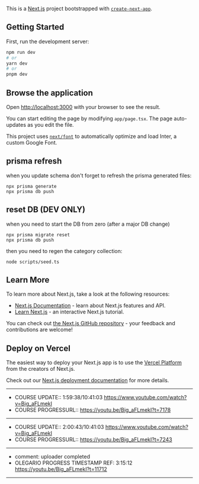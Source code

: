 This is a [Next.js](https://nextjs.org/) project bootstrapped with [`create-next-app`](https://github.com/vercel/next.js/tree/canary/packages/create-next-app).

## Getting Started

First, run the development server:

```bash
npm run dev
# or
yarn dev
# or
pnpm dev
```
## Browse the application

Open [http://localhost:3000](http://localhost:3000) with your browser to see the result.

You can start editing the page by modifying `app/page.tsx`. The page auto-updates as you edit the file.

This project uses [`next/font`](https://nextjs.org/docs/basic-features/font-optimization) to automatically optimize and load Inter, a custom Google Font.

## prisma refresh
when you update schema don't forget to refresh the prisma generated files:
```
npx prisma generate
npx prisma db push
```
## reset DB (DEV ONLY)
when you need to start the DB from zero (after a major DB change)
```
npx prisma migrate reset
npx prisma db push
```
then you need to regen the category collection:
```
node scripts/seed.ts
```
## Learn More

To learn more about Next.js, take a look at the following resources:

- [Next.js Documentation](https://nextjs.org/docs) - learn about Next.js features and API.
- [Learn Next.js](https://nextjs.org/learn) - an interactive Next.js tutorial.

You can check out [the Next.js GitHub repository](https://github.com/vercel/next.js/) - your feedback and contributions are welcome!

## Deploy on Vercel

The easiest way to deploy your Next.js app is to use the [Vercel Platform](https://vercel.com/new?utm_medium=default-template&filter=next.js&utm_source=create-next-app&utm_campaign=create-next-app-readme) from the creators of Next.js.

Check out our [Next.js deployment documentation](https://nextjs.org/docs/deployment) for more details.

---
- COURSE UPDATE:: 1:59:38/10:41:03 https://www.youtube.com/watch?v=Big_aFLmekI
- COURSE PROGRESSURL:: https://youtu.be/Big_aFLmekI?t=7178
---
- COURSE UPDATE:: 2:00:43/10:41:03 https://www.youtube.com/watch?v=Big_aFLmekI
- COURSE PROGRESSURL:: https://youtu.be/Big_aFLmekI?t=7243
---
- comment: uploader completed
- OLEGARIO PROGRESS TIMESTAMP REF: 3:15:12 https://youtu.be/Big_aFLmekI?t=11712
---